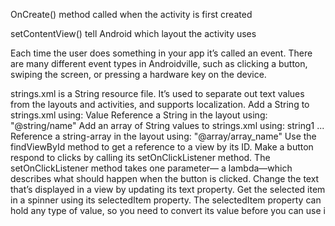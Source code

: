 OnCreate() method called when the activity is first created

setContentView() tell Android which layout the activity uses

Each time the user does something in your app it’s called an event. There
are many different event types in Androidville, such as clicking a button,
swiping the screen, or pressing a hardware key on the device.

strings.xml is a String resource file. It’s used to separate out
text values from the layouts and activities, and supports
localization.
Add a String to strings.xml using:
<string name="name">
Value
</string>
Reference a String in the layout using:
"@string/name"
Add an array of String values to strings.xml using:
<string-array name="array_name">
<item>string1</item>
...
</string-array>
Reference a string-array in the layout using:
"@array/array_name"
Use the findViewById method to get a reference to a view
by its ID.
Make a button respond to clicks by calling its
setOnClickListener method.
The setOnClickListener method takes one parameter—
a lambda—which describes what should happen when the
button is clicked.
Change the text that’s displayed in a view by updating its
text property.
Get the selected item in a spinner using its selectedItem
property.
The selectedItem property can hold any type of value, so
you need to convert its value before you can use i
